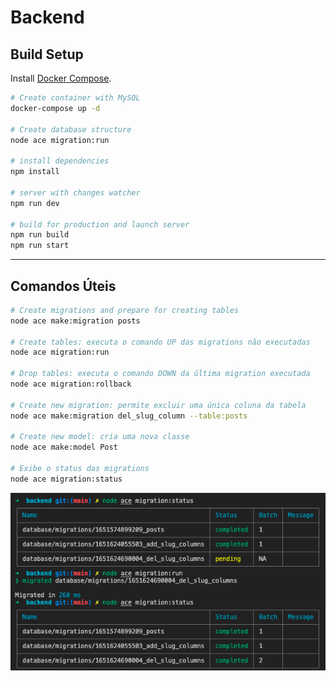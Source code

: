 # Backend

## Build Setup

Install [Docker Compose](https://docs.docker.com/compose/install/).

```bash
# Create container with MySQL
docker-compose up -d

# Create database structure
node ace migration:run

# install dependencies
npm install

# server with changes watcher
npm run dev

# build for production and launch server
npm run build
npm run start
```
---
## Comandos Úteis

```bash
# Create migrations and prepare for creating tables
node ace make:migration posts

# Create tables: executa o comando UP das migrations não executadas
node ace migration:run

# Drop tables: executa o comando DOWN da última migration executada
node ace migration:rollback

# Create new migration: permite excluir uma única coluna da tabela
node ace make:migration del_slug_column --table:posts

# Create new model: cria uma nova classe
node ace make:model Post

# Exibe o status das migrations
node ace migration:status
```
![node ace migration:status](./assets/migration_status.png)
